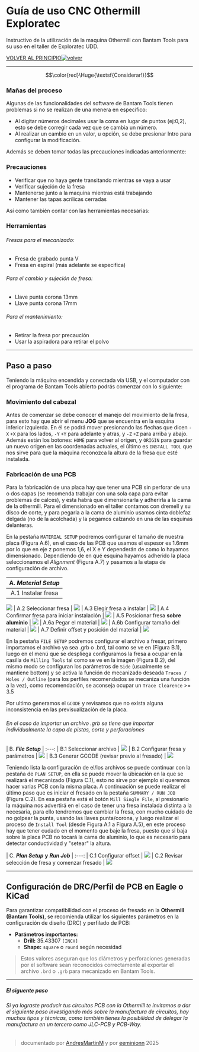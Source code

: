 # Guía de uso CNC Othermill Exploratec
Instructivo de la utilización de la maquina Othermill con Bantam Tools para su uso en el taller de Exploratec UDD.

[VOLVER AL PRINCIPIO](/../..)[![volver](https://web.archive.org/web/20090723231316/http://www.geocities.com/empordanacio/back.gif)](/../..)

----

$$\color{red}\Huge{\textsf{Considerar!}}$$

### Mañas del proceso

Algunas de las funcionalidades del software de Bantam Tools tienen problemas si no se realizan de una menera en específico:

- Al digitar números decimales usar la coma en lugar de puntos (ej:0,2), esto se debe corregir cada vez que se cambia un número.
- Al realizar un cambio en un valor, u opción, se debe presionar Intro para configurar la modificación.

Además se deben tomar todas las precauciones indicadas anteriormente:

### Precauciones

- Verificar que no haya gente transitando mientras se vaya a usar
- Verificar sujeción de la fresa 
- Mantenerse junto a la maquina mientras está trabajando
- Mantener las tapas acrílicas cerradas

Así como también contar con las herramientas necesarias:
### Herramientas

###### Fresas para el mecanizado:
- Fresa de grabado punta V 
- Fresa en espiral
(más adelante se especifica)

###### Para el cambio y sujeción de fresa:
- Llave punta corona 13mm
- Llave punta corona 17mm

###### Para el mantenimiento:
- Retirar la fresa por precaución
- Usar la aspiradora para retirar el polvo

----

## Paso a paso

Teniendo la máquina encendida y conectada vía USB, y el computador con el programa de Bantam Tools abierto podrás comenzar con lo siguiente: 

### Movimiento del cabezal

Antes de comenzar se debe conocer el manejo del movimiento de la fresa, para esto hay que abrir el menu **JOG** que se encuentra en la esquina inferior izquierda. En él se podrá mover presionando las flechas que dicen `-X` `+X` para los lados, `-Y` `+Y` para adelante y atras, y `-Z` `+Z` para arriba y abajo. Además están los botones: `HOME` para volver al origen, y `ORIGIN` para guardar un nuevo origen en las coordenadas actuales, el último es `INSTALL TOOL` que nos sirve para que la máquina reconozca la altura de la fresa que esté instalada.

### Fabricación de una PCB

Para la fabricación de una placa hay que tener una PCB sin perforar de una o dos capas (se recomenda trabajar con una sola capa para evitar problemas de calces), y esta habrá que dimensionarla y adherirla a la cama de la othermill. Para el dimensionado en el taller contamos con dremell y su disco de corte, y para pegarla a la cama de aluminio usamos cinta doblefaz delgada (no de la acolchada) y la pegamos calzando en una de las esquinas delanteras.

En la pestaña `MATERIAL SETUP` podremos configurar el tamaño de nuestra placa (Figura A.6), en el caso de las PCB que usamos el espesor es 1.6mm por lo que en eje z ponemos 1,6, el X e Y dependerán de como lo hayamos dimensionado. Dependiendo de en qué esquina hayamos adherido la placa seleccionamos el *Alignment* (Figura A.7) y pasamos a la etapa de configuración de archivo.

| A. ***Material Setup*** |
|:---:|
| A.1 Instalar fresa |
![](img/paso2.png)
| A.2 Seleccionar fresa |
![](img/paso1.png)
| A.3 Elegir fresa a instalar |
![](img/paso3.png)
| A.4 Confirmar fresa para iniciar instalación |
![](img/paso4.png)
| A.5 Posicionar fresa **sobre aluminio** |
![](img/paso5.png)
| A.6a Pegar el material |
![](img/posicionarBaquelita.jpeg)
| A.6b Configurar tamaño del material |
![](img/paso6.png)
| A.7 Definir offset y posición del material |
![](img/paso7.png)


En la pestaña `FILE SETUP` podremos configurar el archivo a fresar, primero importamos el archivo ya sea .grb o .brd, tal como se ve en (Figura B.1), luego en el menú que se despliega configuramos la fresa a ocupar en la casilla de `Milling Tools` tal como se ve en la imagen (Figura B.2), del mismo modo se configuran los parámetros de `Side` (usualmente se mantiene bottom) y se activa la función de mecanizado deseada `Traces / Holes / Outline` (para los perfiles recomendados se mecaniza una función a la vez), como recomendación, se aconseja ocupar un `Trace Clearence` >= 3.5

Por ultimo generamos el `GCODE` y revisamos que no exista alguna inconsistencia en las previsualización de la placa.

###### *En el caso de importar un archivo .grb se tiene que importar individualmente la capa de pistas, corte y perforaciones*

| B. ***File Setup*** |
:---:
| B.1 Seleccionar archivo |
![](img/paso8.png)
| B.2 Configurar fresa y parámetros |
![](img/paso9.png)
| B.3 Generar GCODE (revisar previo al fresado) |
![](img/paso10.png)

Teniendo lista la configuración de el/los archivos se puede continuar con la pestaña de `PLAN SETUP`, en ella se puede mover la úbicación en la que se realizará el mecanizado (Figura C.1), esto no sirve por ejemplo si queremos hacer varias PCB con la misma placa. A continuación se puede realizar el último paso que es iniciar el fresado en la pestaña `SUMMARY / RUN JOB` (Figura C.2). En esa pestaña está el botón `Mill Single File`, al presionarlo la máquina nos advertirá en el caso de tener una fresa instalada distinta a la necesaria, para ello tendremos que cambiar la fresa, con mucho cuidado de no golpear la punta, usando las llaves punta/corona, y luego realizar el proceso de `Install Tool` (desde Figura A.1 a Figura A.5), en este proceso hay que tener cudado en el momento que baje la fresa, puesto que si baja sobre la placa PCB no tocará la cama de aluminio, lo que es necesario para detectar conductividad y "setear" la altura.

| C. ***Plan Setup*** **y** ***Run Job*** |
:---:
| C.1 Configurar offset |
![](img/paso11.png)
| C.2 Revisar selección de fresa y comenzar fresado |
![](img/paso12.png)


---


## Configuración de DRC/Perfil de PCB en Eagle o KiCad

Para garantizar compatibilidad con el proceso de fresado en la **Othermill (Bantam Tools)**, se recomienda utilizar los siguientes parámetros en la configuración de diseño (DRC) y perfilado de PCB:

- **Parámetros importantes:**  
  - **Drill:** 35.43307 `[INCH]`
  - **Shape:** `square` o `round` según necesidad  

> Estos valores aseguran que los diámetros y perforaciones generadas por el software sean reconocidos correctamente al exportar el archivo `.brd` o `.grb` para mecanizado en Bantam Tools.

---
##### El siguente paso
###### Si ya lograste producir tus circuitos PCB con la Othermill te invitamos a dar el siguiente paso investigando más sobre la manufactura de circuitos, hay muchos tipos y técnicas, como también tienes la posibilidad de delegar la manufactura en un tercero como JLC-PCB y PCB-Way.

>documentado por [AndresMartinM](https://github.com/AndresMartinM) y por [eeminionn](https://github.com/eeminionn) 2025
